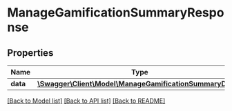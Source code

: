 # ManageGamificationSummaryResponse

## Properties
Name | Type | Description | Notes
------------ | ------------- | ------------- | -------------
**data** | [**\Swagger\Client\Model\ManageGamificationSummaryData[]**](ManageGamificationSummaryData.md) | Response | 

[[Back to Model list]](../README.md#documentation-for-models) [[Back to API list]](../README.md#documentation-for-api-endpoints) [[Back to README]](../README.md)


